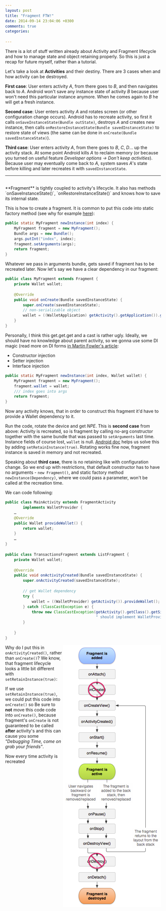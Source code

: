 ```yaml
---
layout: post
title: "Fragment FTW!"
date: 2014-09-14 23:04:06 +0300
comments: true
categories: 

--- 
```


There is a lot of stuff written already about Activity and Fragment lifecycle and how to manage state and object retaining properly. So this is just a recap for future myself, rather than a tutorial.

Let's take a look at **Activities** and their destiny. There are 3 cases when and how activity can be destroyed.

<!-- more -->

**First case**: User enters activity *A*, from there goes to *B*, and then navigates back to *A*. Android won't save any instance state of activity *B* because user won't need this particular instance anymore. When he comes again to *B* he will get a fresh instance.

**Second case**: User enters activity *A* and rotates screen (or other configuration change occurs). Android has to recreate activity, so first it calls `onSaveInstanceState(Bundle outState)`, destroys *A* and creates new instance, then calls `onRestoreInstanceState(Bundle savedInstanceState)` to restore state of views (the same can be done in `onCreate(Bundle savedInstanceState)`).

**Third case**: User enters activity *A*, from there goes to *B*, *C*, *D*… up the activity stack. At some point Android kills *A* to reclaim memory (or because you turned on useful feature *Developer options -> Don't keep activities*). Because user may eventually come back to *A*, system saves *A*'s state before killing and later recreates it with `savedInstanceState`.  

-----------------------------------------------------------------------------------------------------
 <br>
**Fragment** is tightly coupled to activity's lifecycle. It also has methods `onSaveInstanceState()`, `onRestoreInstanceState()` and knows how to save its internal state.

This is how to create a fragment. It is common to put this code into static factory method (see why for example [here](http://www.androiddesignpatterns.com/2012/05/using-newinstance-to-instantiate.html)):

```java
public static MyFragment newInstance(int index) {
	MyFragment fragment = new MyFragment();
	Bundle args = new Bundle();
	args.putInt("index", index);
	fragment.setArguments(args);
	return fragment;
}
```

Whatever we pass in arguments bundle, gets saved if fragment has to be recreated later. Now let's say we have a clear dependency in our fragment:

```java
public class MyFragment extends Fragment {
	private Wallet wallet;
	
	@Override
	public void onCreate(Bundle savedInstanceState) {
		super.onCreate(savedInstanceState);
		// non-serializable object
		wallet = ((WalletApplication) getActivity().getApplication()).getWallet();
	}
}
```
Personally, I think this get.get.get and a cast is rather ugly. Ideally, we should have no knowledge about parent activity, so we gonna use some DI magic (read more on DI forms [in Martin Fowler's article](http://www.martinfowler.com/articles/injection.html#FormsOfDependencyInjection):  

* Constructor injection
* Setter injection
* Interface injection

```java
public static MyFragment newInstance(int index, Wallet wallet) {
	MyFragment fragment = new MyFragment();
	fragment.wallet = wallet;
	/// index goes into args 
	return fragment;
}
```
Now any activity knows, that in order to construct this fragment it'd have to provide a Wallet dependency to it.

Run the code, rotate the device and get *NPE*. This is **second case** from above: Activity is recreated, so is fragment by calling no-arg constructor together with the same bundle that was passed to `setArguments` last time. Instance fields of course lost, `wallet` is null. [Android doc](http://developer.android.com/guide/topics/resources/runtime-changes.html#RetainingAnObject) helps us solve this by adding `setRetainInstance(true)`. Rotating works fine now, fragment instance is saved in memory and not recreated.

Speaking about **third case**, there is no retaining like with configuration change. So we end up with restrictions, that default constructor has to have no arguments - `new Fragment()`, and static factory method `newInstance(Dependency)`, where we could pass a parameter, won't be called at the recreation time.

We can code following:

```java
public class MainActivity extends FragmentActivity
		implements WalletProvider {
	…
	@Override
	public Wallet provideWallet() {
		return wallet;
	}
	…
}

public class TransactionsFragment extends ListFragment {
	private Wallet wallet;
	
	@Override
	public void onActivityCreated(Bundle savedInstanceState) {
		super.onActivityCreated(savedInstanceState);
	
		// get Wallet dependency
		try {
			wallet = ((WalletProvider) getActivity()).provideWallet();
		} catch (ClassCastException e) {
			throw new ClassCastException(getActivity().getClass().getSimpleName() +
			                             " should implement WalletProvider interface");
		}
	
	}
}
```
<div style="float: right;"><img class="caption" src="/images/fragment-lifecycle-setRetainInstance.png" width="317" height="847" title="test caption"></img></div>

Why do I put this in `onActivityCreated()`, rather than `onCreate()`? We know, that fragment lifecycle looks a little bit different with `setRetainInstance(true)`:  




If we use `setRetainInstance(true)`, we could put this code into `onCreate()` so 
Be sure to **not** move this code code into `onCreate()`, because fragment's `onCreate` is not guaranteed to be called **after** activity's and this can cause you some *"Debugging Time, come on grab your friends"*.


Now every time activity is recreated








